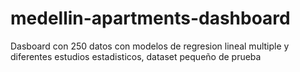 # medellin-apartments-dashboard
Dasboard con 250 datos con modelos de regresion lineal multiple y diferentes estudios estadisticos, dataset pequeño de prueba
